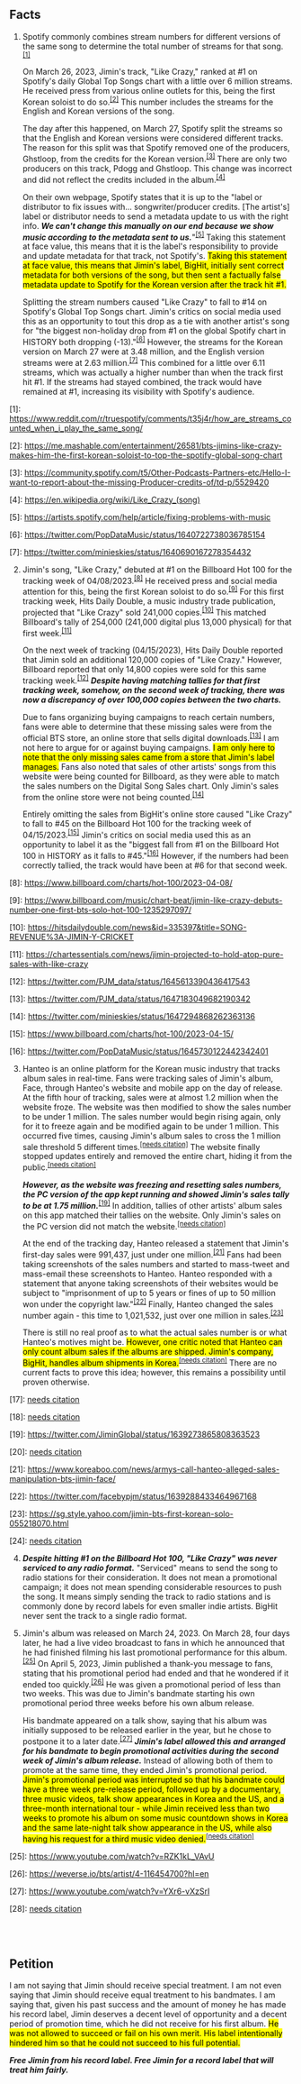 ## Facts

1. Spotify commonly combines stream numbers for different versions of the same song to determine the total number of streams for that song. <sup><a href="#one">[1]</a></sup>
     
     On March 26, 2023, Jimin's track, "Like Crazy," ranked at #1 on Spotify's daily Global Top Songs chart with a little over 6 million streams. He received press from various online outlets for this, being the first Korean soloist to do so.<sup><a href="#two">[2]</a></sup> This number includes the streams for the English and Korean versions of the song.
 
     The day after this happened, on March 27, Spotify split the streams so that the English and Korean versions were considered different tracks. The reason for this split was that Spotify removed one of the producers, Ghstloop, from the credits for the Korean version.<sup><a href="#three">[3]</a></sup> There are only two producers on this track, Pdogg and Ghstloop. This change was incorrect and did not reflect the credits included in the album.<sup><a href="#four">[4]</a></sup>

     On their own webpage, Spotify states that it is up to the "label or distributor to fix issues with... songwriter/producer credits. [The artist's] label or distributor needs to send a metadata update to us with the right info. <b><i>We can't change this manually on our end because we show music according to the metadata sent to us.</i></b>"<sup><a href="#five">[5]</a></sup> Taking this statement at face value, this means that it is the label's responsibility to provide and update metadata for that track, not Spotify's. <mark>Taking this statement at face value, this means that Jimin's label, BigHit, initially sent correct metadata for both versions of the song, but then sent a factually false metadata update to Spotify for the Korean version after the track hit #1.</mark>
 
     Splitting the stream numbers caused "Like Crazy" to fall to #14 on Spotify's Global Top Songs chart. Jimin's critics on social media used this as an opportunity to tout this drop as a tie with another artist's song for "the biggest non-holiday drop from #1 on the global Spotify chart in HISTORY both dropping (-13)."<sup><a href="#six">[6]</a></sup> However, the streams for the Korean version on March 27 were at 3.48 million, and the English version streams were at 2.63 million.<sup><a href="#seven">[7]</a></sup> This combined for a little over 6.11 streams, which was actually a higher number than when the track first hit #1. If the streams had stayed combined, the track would have remained at #1, increasing its visibility with Spotify's audience.

[1]: <a id="one" href="https://www.reddit.com/r/truespotify/comments/t35j4r/how_are_streams_counted_when_i_play_the_same_song/">https://www.reddit.com/r/truespotify/comments/t35j4r/how_are_streams_counted_when_i_play_the_same_song/</a>

[2]: <a id="two" href="https://me.mashable.com/entertainment/26581/bts-jimins-like-crazy-makes-him-the-first-korean-soloist-to-top-the-spotify-global-song-chart">https://me.mashable.com/entertainment/26581/bts-jimins-like-crazy-makes-him-the-first-korean-soloist-to-top-the-spotify-global-song-chart</a>

[3]: <a id="three" href="https://community.spotify.com/t5/Other-Podcasts-Partners-etc/Hello-I-want-to-report-about-the-missing-Producer-credits-of/td-p/5529420">https://community.spotify.com/t5/Other-Podcasts-Partners-etc/Hello-I-want-to-report-about-the-missing-Producer-credits-of/td-p/5529420</a>

[4]: <a id="four" href="https://en.wikipedia.org/wiki/Like_Crazy_(song)">https://en.wikipedia.org/wiki/Like_Crazy_(song)</a>

[5]: <a id="five" href="https://artists.spotify.com/help/article/fixing-problems-with-music">https://artists.spotify.com/help/article/fixing-problems-with-music</a>

[6]: <a id="six" href="https://twitter.com/PopDataMusic/status/1640722738036785154">https://twitter.com/PopDataMusic/status/1640722738036785154</a>

[7]: <a id="seven" href="https://twitter.com/minieskies/status/1640690167278354432">https://twitter.com/minieskies/status/1640690167278354432</a>


2. Jimin's song, "Like Crazy," debuted at #1 on the Billboard Hot 100 for the tracking week of 04/08/2023.<sup><a href="#eight">[8]</a></sup> He received press and social media attention for this, being the first Korean soloist to do so.<sup><a href="#nine">[9]</a></sup> For this first tracking week, Hits Daily Double, a music industry trade publication, projected that "Like Crazy" sold 241,000 copies.<sup><a href="#ten">[10]</a></sup>  This matched Billboard's tally of 254,000 (241,000 digital plus 13,000 physical) for that first week.<sup><a href="#eleven">[11]</a></sup>

     On the next week of tracking (04/15/2023), Hits Daily Double reported that Jimin sold an additional 120,000 copies of "Like Crazy." However, Billboard reported that only 14,800 copies were sold for this same tracking week.<sup><a href="#twelve">[12]</a></sup> <b><i>Despite having matching tallies for that first tracking week, somehow, on the second week of tracking, there was now a discrepancy of over 100,000 copies between the two charts.</i></b>

     Due to fans organizing buying campaigns to reach certain numbers, fans were able to determine that these missing sales were from the official BTS store, an online store that sells digital downloads.<sup><a href="#thirteen">[13]</a></sup> I am not here to argue for or against buying campaigns. <mark>I am only here to note that the only missing sales came from a store that Jimin's label manages.</mark> Fans also noted that sales of other artists' songs from this website were being counted for Billboard, as they were able to match the sales numbers on the Digital Song Sales chart. Only Jimin's sales from the online store were not being counted.<sup><a href="#fourteen">[14]</a></sup>

     Entirely omitting the sales from BigHit's online store caused "Like Crazy" to fall to #45 on the Billboard Hot 100 for the tracking week of 04/15/2023.<sup><a href="#fifteen">[15]</a></sup> Jimin's critics on social media used this as an opportunity to label it as the "biggest fall from #1 on the Billboard Hot 100 in HISTORY as it falls to #45."<sup><a href="#sixteen">[16]</a></sup> However, if the numbers had been correctly tallied, the track would have been at #6 for that second week.

[8]: <a id="eight" href="https://www.billboard.com/charts/hot-100/2023-04-08/">https://www.billboard.com/charts/hot-100/2023-04-08/</a>

[9]: <a id="nine" href="https://www.billboard.com/music/chart-beat/jimin-like-crazy-debuts-number-one-first-bts-solo-hot-100-1235297097/">https://www.billboard.com/music/chart-beat/jimin-like-crazy-debuts-number-one-first-bts-solo-hot-100-1235297097/</a>

[10]: <a id="ten" href="https://hitsdailydouble.com/news&id=335397&title=SONG-REVENUE%3A-JIMIN-Y-CRICKET">https://hitsdailydouble.com/news&id=335397&title=SONG-REVENUE%3A-JIMIN-Y-CRICKET</a>

[11]: <a id="eleven" href="https://chartessentials.com/news/jimin-projected-to-hold-atop-pure-sales-with-like-crazy">https://chartessentials.com/news/jimin-projected-to-hold-atop-pure-sales-with-like-crazy</a>

[12]: <a id="twelve" href="https://twitter.com/PJM_data/status/1645613390436417543">https://twitter.com/PJM_data/status/1645613390436417543</a>

[13]: <a id="thirteen" href="https://twitter.com/PJM_data/status/1647183049682190342">https://twitter.com/PJM_data/status/1647183049682190342</a>

[14]: <a id="fourteen" href="https://twitter.com/minieskies/status/1647294868262363136">https://twitter.com/minieskies/status/1647294868262363136</a>

[15]: <a id="fifteen" href="https://www.billboard.com/charts/hot-100/2023-04-15/">https://www.billboard.com/charts/hot-100/2023-04-15/</a>

[16]: <a id="sixteen" href="https://twitter.com/PopDataMusic/status/1645730122442342401">https://twitter.com/PopDataMusic/status/1645730122442342401</a>

3. Hanteo is an online platform for the Korean music industry that tracks album sales in real-time. Fans were tracking sales of Jimin's album, Face, through Hanteo's website and mobile app on the day of release. At the fifth hour of tracking, sales were at almost 1.2 million when the website froze. The website was then modified to show the sales number to be under 1 million. The sales number would begin rising again, only for it to freeze again and be modified again to be under 1 million. This occurred five times, causing Jimin's album sales to cross the 1 million sale threshold 5 different times.<sup><a href="#seventeen">[needs citation]</a></sup> The website finally stopped updates entirely and removed the entire chart, hiding it from the public.<sup><a href="#eighteen">[needs citation]</a></sup>

     <b><i>However, as the website was freezing and resetting sales numbers, the PC version of the app kept running and showed Jimin's sales tally to be at 1.75 million.</i></b><sup><a href="#nineteen">[19]</a></sup> In addition, tallies of other artists' album sales on this app matched their tallies on the website. Only Jimin's sales on the PC version did not match the website.<sup><a href="#twenty">[needs citation]</a></sup>

     At the end of the tracking day, Hanteo released a statement that Jimin's first-day sales were 991,437, just under one million.<sup><a href="#twenty-one">[21]</a></sup> Fans had been taking screenshots of the sales numbers and started to mass-tweet and mass-email these screenshots to Hanteo. Hanteo responded with a statement that anyone taking screenshots of their websites would be subject to "imprisonment of up to 5 years or fines of up to 50 million won under the copyright law."<sup><a href="#twenty-two">[22]</a></sup> Finally, Hanteo changed the sales number again - this time to 1,021,532, just over one million in sales.<sup><a href="#twenty-three">[23]</a></sup>

     There is still no real proof as to what the actual sales number is or what Hanteo's motives might be. <mark>However, one critic noted that Hanteo can only count album sales if the albums are shipped. Jimin's company, BigHit, handles album shipments in Korea.</mark><sup><a href="#twenty-four">[needs citation]</a></sup> There are no current facts to prove this idea; however, this remains a possibility until proven otherwise.


[17]: <a id="seventeen" href="#">needs citation</a>

[18]: <a id="eighteen" href="#">needs citation</a>

[19]: <a id="nineteen" href="https://twitter.com/JiminGlobal/status/1639273865808363523">https://twitter.com/JiminGlobal/status/1639273865808363523</a>

[20]: <a id="twenty" href="#">needs citation</a>

[21]: <a id="twenty-one" href="https://www.koreaboo.com/news/armys-call-hanteo-alleged-sales-manipulation-bts-jimin-face/">https://www.koreaboo.com/news/armys-call-hanteo-alleged-sales-manipulation-bts-jimin-face/</a>

<!-- [22]: <a id="twenty-two" href="https://twitter.com/Army_Connect/status/1639286950996717568">https://twitter.com/Army_Connect/status/1639286950996717568</a> -->

[22]: <a id="twenty-two" href="https://twitter.com/facebypjm/status/1639288433464967168">https://twitter.com/facebypjm/status/1639288433464967168</a>

[23]: <a id="twenty-three" href="https://sg.style.yahoo.com/jimin-bts-first-korean-solo-055218070.html">https://sg.style.yahoo.com/jimin-bts-first-korean-solo-055218070.html</a>

[24]: <a id="twenty-four" href="#">needs citation</a>


4. <b><i>Despite hitting #1 on the Billboard Hot 100, "Like Crazy" was never serviced to any radio format.</i></b> "Serviced" means to send the song to radio stations for their consideration. It does not mean a promotional campaign; it does not mean spending considerable resources to push the song. It means simply sending the track to radio stations and is commonly done by record labels for even smaller indie artists. BigHit never sent the track to a single radio format.

5. Jimin's album was released on March 24, 2023. On March 28, four days later, he had a live video broadcast to fans in which he announced that he had finished filming his last promotional performance for this album.<sup><a href="#twenty-five">[25]</a></sup> On April 5, 2023, Jimin published a thank-you message to fans, stating that his promotional period had ended and that he wondered if it ended too quickly.<sup><a href="#twenty-six">[26]</a></sup> He was given a promotional period of less than two weeks. This was due to Jimin's bandmate starting his own promotional period three weeks before his own album release.

     His bandmate appeared on a talk show, saying that his album was initially supposed to be released earlier in the year, but he chose to postpone it to a later date.<sup><a href="#twenty-seven">[27]</a></sup> <b><i>Jimin's label allowed this and arranged for his bandmate to begin promotional activities during the second week of Jimin's album release.</i></b> Instead of allowing both of them to promote at the same time, they ended Jimin's promotional period. <mark>Jimin's promotional period was interrupted so that his bandmate could have a three week pre-release period, followed up by a documentary, three music videos, talk show appearances in Korea and the US, and a three-month international tour - while Jimin received less than two weeks to promote his album on some music countdown shows in Korea and the same late-night talk show appearance in the US, while also having his request for a third music video denied.</mark><sup><a href="#twenty-eight">[needs citation]</a></sup>

[25]: <a id="twenty-five" href="https://www.youtube.com/watch?v=RZK1kL_VAvU">https://www.youtube.com/watch?v=RZK1kL_VAvU</a>

[26]: <a id="twenty-six" href="https://weverse.io/bts/artist/4-116454700?hl=en">https://weverse.io/bts/artist/4-116454700?hl=en</a>

[27]: <a id="twenty-seven" href="https://www.youtube.com/watch?v=YXr6-vXzSrI">https://www.youtube.com/watch?v=YXr6-vXzSrI</a>

[28]: <a id="twenty-eight" href="#">needs citation</a>

<br/>
<br/>

## Petition

I am not saying that Jimin should receive special treatment. I am not even saying that Jimin should receive equal treatment to his bandmates. I am saying that, given his past success and the amount of money he has made his record label, Jimin deserves a decent level of opportunity and a decent period of promotion time, which he did not receive for his first album. <mark>He was not allowed to succeed or fail on his own merit. His label intentionally hindered him so that he could not succeed to his full potential.</mark>

<b><i>Free Jimin from his record label. Free Jimin for a record label that will treat him fairly.</i></b>
